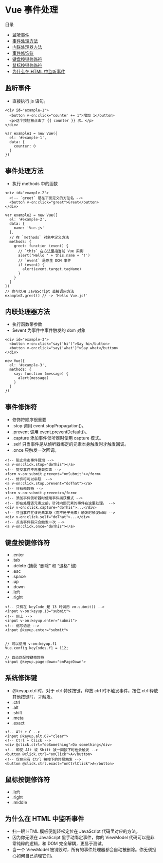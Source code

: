 # Vue 事件处理

目录

- [监听事件](#监听事件)
- [事件处理方法](#事件处理方法)
- [内联处理器方法](#内联处理器方法)
- [事件修饰符](#事件修饰符)
- [键盘按键修饰符](#键盘按键修饰符)
- [鼠标按键修饰符](#鼠标按键修饰符)
- [为什么在 HTML 中监听事件](#为什么在-html-中监听事件)

## 监听事件

- 直接执行 js 语句。

```
<div id="example-1">
  <button v-on:click="counter += 1">增加 1</button>
  <p>这个按钮被点击了 {{ counter }} 次。</p>
</div>

var example1 = new Vue({
  el: '#example-1',
  data: {
    counter: 0
  }
})
```

## 事件处理方法

- 执行 methods 中的函数

```
<div id="example-2">
  <!-- `greet` 是在下面定义的方法名 -->
  <button v-on:click="greet">Greet</button>
</div>

var example2 = new Vue({
  el: '#example-2',
  data: {
    name: 'Vue.js'
  },
  // 在 `methods` 对象中定义方法
  methods: {
    greet: function (event) {
      // `this` 在方法里指当前 Vue 实例
      alert('Hello ' + this.name + '!')
      // `event` 是原生 DOM 事件
      if (event) {
        alert(event.target.tagName)
      }
    }
  }
})
// 也可以用 JavaScript 直接调用方法
example2.greet() // -> 'Hello Vue.js!'
```

## 内联处理器方法

- 执行函数带参数
- $event 为事件中事件触发的 dom 对象

```
<div id="example-3">
  <button v-on:click="say('hi')">Say hi</button>
  <button v-on:click="say('what')">Say what</button>
</div>

new Vue({
  el: '#example-3',
  methods: {
    say: function (message) {
      alert(message)
    }
  }
})
```

## 事件修饰符

- 修饰符顺序很重要
- .stop 调用 event.stopPropagation()。
- .prevent 调用 event.preventDefault()。
- .capture 添加事件侦听器时使用 capture 模式。
- .self 只当事件是从侦听器绑定的元素本身触发时才触发回调。
- .once 只触发一次回调。

```
<!-- 阻止单击事件冒泡 -->
<a v-on:click.stop="doThis"></a>
<!-- 提交事件不再重载页面 -->
<form v-on:submit.prevent="onSubmit"></form>
<!-- 修饰符可以串联  -->
<a v-on:click.stop.prevent="doThat"></a>
<!-- 只有修饰符 -->
<form v-on:submit.prevent></form>
<!-- 添加事件侦听器时使用事件捕获模式 -->
<!-- 即在处理该元素之前，针对内部元素的事件在这里处理。 -->
<div v-on:click.capture="doThis">...</div>
<!-- 只当事件在该元素本身（而不是子元素）触发时触发回调 -->
<div v-on:click.self="doThat">...</div>
<!-- 点击事件将只会触发一次 -->
<a v-on:click.once="doThis"></a>
```

## 键盘按键修饰符

- .enter
- .tab
- .delete (捕获 “删除” 和 “退格” 键)
- .esc
- .space
- .up
- .down
- .left
- .right



```
<!-- 只有在 keyCode 是 13 时调用 vm.submit() -->
<input v-on:keyup.13="submit">
<!-- 同上 -->
<input v-on:keyup.enter="submit">
<!-- 缩写语法 -->
<input @keyup.enter="submit">


// 可以使用 v-on:keyup.f1
Vue.config.keyCodes.f1 = 112;

// 自动匹配按键修饰符
<input @keyup.page-down="onPageDown">
```

## 系统修饰键

- @keyup.ctrl 时，对于 ctrl 特殊按键，释放 ctrl 时不触发事件，按住 ctrl 释放其他按键时，才触发。
- .ctrl
- .alt
- .shift
- .meta
- .exact

```
<!-- Alt + C -->
<input @keyup.alt.67="clear">
<!-- Ctrl + Click -->
<div @click.ctrl="doSomething">Do something</div>
<!-- 即使 Alt 或 Shift 被一同按下时也会触发 -->
<button @click.ctrl="onClick">A</button>
<!-- 仅在只有 Ctrl 被按下的时候触发 -->
<button @click.ctrl.exact="onCtrlClick">A</button>
```

## 鼠标按键修饰符

- .left
- .right
- .middle

## 为什么在 HTML 中监听事件

- 扫一眼 HTML 模板便能轻松定位在 JavaScript 代码里对应的方法。
- 因为你无须在 JavaScript 里手动绑定事件，你的 ViewModel 代码可以是非常纯粹的逻辑，和 DOM 完全解耦，更易于测试。
- 当一个 ViewModel 被销毁时，所有的事件处理器都会自动被删除。你无须担心如何自己清理它们。
